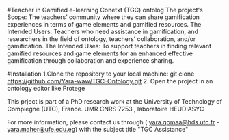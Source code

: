 #Teacher in Gamified e-learning Conetxt (TGC) ontolog
The project's Scope: The teachers’ community where they can share gamification experiences in terms of game elements and gamified resources.
The Intended Users: Teachers who need assistance in gamification, and researchers in the field of ontology, teachers’ collaboration, and/or gamification.
The Intended Uses: To support teachers in finding relevant gamified resources and game elements for an enhanced effective gamification through collaboration and experience sharing.

#Installation
1.Clone the repository to your local machine:
   git clone https://github.com/Yara-waw/TGC-Ontology.git
2. Open the project in an ontology editor like Protege

This prject is part of a PhD research work at the University of Technology of Compiegne (UTC), France. UMR CNRS 7253 , laboratoire HEUDIASYC

For more information, please contact us through ( yara.gomaa@hds.utc.fr - yara.maher@ufe.edu.eg) with the subject title "TGC Assistance"

